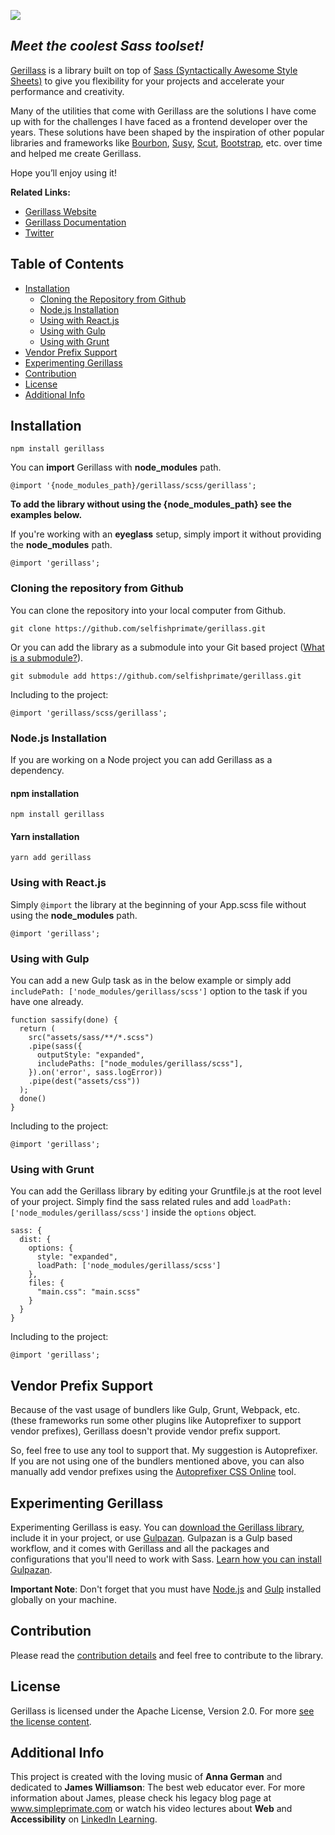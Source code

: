 <p>
  <a href="https://gerillass.com" target="_blank">
    <img src="https://gerillass.com/images/logo/logo-sassy.svg">
  </a>
</p>

## _Meet the coolest Sass toolset!_

[Gerillass](https://gerillass.com) is a library built on top of [Sass (Syntactically Awesome Style Sheets)](https://sass-lang.com/) to give you flexibility for your projects and accelerate your performance and creativity.

Many of the utilities that come with Gerillass are the solutions I have come up with for the challenges I have faced as a frontend developer over the years. These solutions have been shaped by the inspiration of other popular libraries and frameworks like [Bourbon](https://www.bourbon.io/), [Susy](https://www.oddbird.net/), [Scut](https://davidtheclark.github.io/scut/), [Bootstrap](https://getbootstrap.com/), etc. over time and helped me create Gerillass.

Hope you’ll enjoy using it!

**Related Links:**

* [Gerillass Website](https://gerillass.com)  
* [Gerillass Documentation](https://docs.gerillass.com)  
* [Twitter](https://twitter.com/gerillass)

## Table of Contents

* [Installation](#installation)
   * [Cloning the Repository from Github](#cloning-the-repository-from-github)
   * [Node.js Installation](#nodejs-installation)
   * [Using with React.js](#using-with-reactjs)
   * [Using with Gulp](#using-with-gulp)
   * [Using with Grunt](#using-with-grunt)
* [Vendor Prefix Support](#vendor-prefix-support)
* [Experimenting Gerillass](#experimenting-gerillass)
* [Contribution](#contribution)
* [License](#license)
* [Additional Info](#additional-info)

## Installation

    npm install gerillass

You can **import** Gerillass with **node_modules** path.

    @import '{node_modules_path}/gerillass/scss/gerillass';

**To add the library without using the {node_modules_path} see the examples below.**

If you're working with an **eyeglass** setup, simply import it without providing the **node_modules** path.

    @import 'gerillass';
    
### Cloning the repository from Github

You can clone the repository into your local computer from Github.

    git clone https://github.com/selfishprimate/gerillass.git
   
Or you can add the library as a submodule into your Git based project ([What is a submodule?](https://git-scm.com/book/en/v2/Git-Tools-Submodules)).

    git submodule add https://github.com/selfishprimate/gerillass.git
    
Including to the project:

    @import 'gerillass/scss/gerillass';

### Node.js Installation

If you are working on a Node project you can add Gerillass as a dependency.

#### npm installation

    npm install gerillass

#### Yarn installation

    yarn add gerillass

### Using with React.js

Simply `@import` the library at the beginning of your App.scss file without using the **node_modules** path.

    @import 'gerillass';

### Using with Gulp

You can add a new Gulp task as in the below example or simply add `includePath: ['node_modules/gerillass/scss']` option to the task if you have one already.

    function sassify(done) {
      return (
        src("assets/sass/**/*.scss")
        .pipe(sass({
          outputStyle: "expanded",
          includePaths: ["node_modules/gerillass/scss"],
        }).on('error', sass.logError))
        .pipe(dest("assets/css"))
      );
      done()
    }
    
Including to the project:
    
    @import 'gerillass';

### Using with Grunt

You can add the Gerillass library by editing your Gruntfile.js at the root level of your project. Simply find the sass related rules and add `loadPath: ['node_modules/gerillass/scss']` inside the `options` object.

    sass: {
      dist: {
        options: {
          style: "expanded",
          loadPath: ['node_modules/gerillass/scss']
        },
        files: {
          "main.css": "main.scss"
        }
      }
    }
    
Including to the project:
    
    @import 'gerillass';

## Vendor Prefix Support

Because of the vast usage of bundlers like Gulp, Grunt, Webpack, etc.(these frameworks run some other plugins like Autoprefixer to support vendor prefixes), Gerillass doesn't provide vendor prefix support.

So, feel free to use any tool to support that. My suggestion is Autoprefixer. If you are not using one of the bundlers mentioned above, you can also manually add vendor prefixes using the [Autoprefixer CSS Online](https://autoprefixer.github.io/) tool.

## Experimenting Gerillass

Experimenting Gerillass is easy. You can [download the Gerillass library](https://github.com/selfishprimate/gerillass/archive/master.zip), include it in your project, or use [Gulpazan](https://github.com/selfishprimate/gulpazan). Gulpazan is a Gulp based workflow, and it comes with Gerillass and all the packages and configurations that you'll need to work with Sass. [Learn how you can install Gulpazan](https://github.com/selfishprimate/gulpazan).

**Important Note**: Don't forget that you must have [Node.js](https://nodejs.org/en/) and [Gulp](https://gulpjs.com/docs/en/getting-started/quick-start) installed globally on your machine.

## Contribution

Please read the [contribution details](CONTRIBUTING.md) and feel free to contribute to the library.

## License

Gerillass is licensed under the Apache License, Version 2.0. For more [see the license content](https://github.com/selfishprimate/gerillass/blob/master/LICENSE.md).

## Additional Info

This project is created with the loving music of **Anna German** and dedicated to **James Williamson**: The best web educator ever. For more information about James, please check his legacy blog page at www.simpleprimate.com or watch his video lectures about **Web** and **Accessibility** on [LinkedIn Learning](https://www.linkedin.com/learning/instructors/james-williamson).

